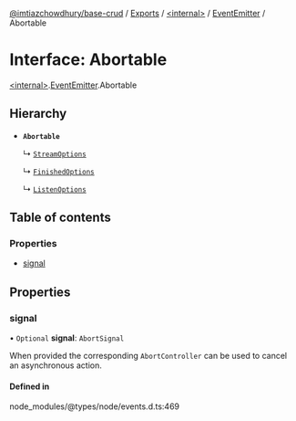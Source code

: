 [@imtiazchowdhury/base-crud](../README.md) / [Exports](../modules.md) / [\<internal\>](../modules/internal_.md) / [EventEmitter](../modules/internal_.EventEmitter.md) / Abortable

# Interface: Abortable

[\<internal\>](../modules/internal_.md).[EventEmitter](../modules/internal_.EventEmitter.md).Abortable

## Hierarchy

- **`Abortable`**

  ↳ [`StreamOptions`](internal_.StreamOptions.md)

  ↳ [`FinishedOptions`](internal_.internal.FinishedOptions.md)

  ↳ [`ListenOptions`](internal_.ListenOptions.md)

## Table of contents

### Properties

- [signal](internal_.EventEmitter.Abortable.md#signal)

## Properties

### signal

• `Optional` **signal**: `AbortSignal`

When provided the corresponding `AbortController` can be used to cancel an asynchronous action.

#### Defined in

node_modules/@types/node/events.d.ts:469
